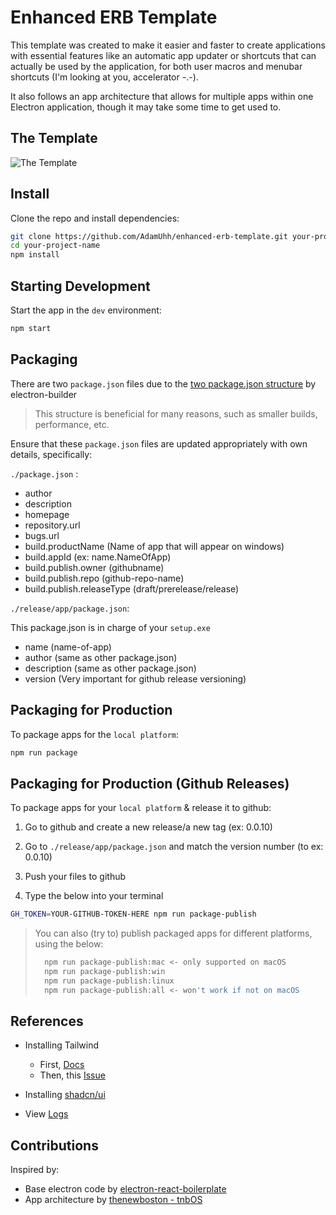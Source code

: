 # Enhanced ERB Template

This template was created to make it easier and faster to create applications with essential features like an automatic app updater or shortcuts that can actually be used by the application, for both user macros and menubar shortcuts (I'm looking at you, accelerator -.-).

It also follows an app architecture that allows for multiple apps within one Electron application, though it may take some time to get used to.

## The Template

![The Template](<https://i.imgur.com/hF5N0e1.gif>
 "The Template")

## Install

Clone the repo and install dependencies:

```bash
git clone https://github.com/AdamUhh/enhanced-erb-template.git your-project-name
cd your-project-name
npm install
```

## Starting Development

Start the app in the `dev` environment:

```bash
npm start
```

## Packaging

There are two `package.json` files due to the [two package.json structure](https://www.electron.build/tutorials/two-package-structure.html) by electron-builder
> This structure is beneficial for many reasons, such as smaller builds, performance, etc.

Ensure that these `package.json` files are updated appropriately with own details, specifically:

`./package.json` :

- author
- description
- homepage
- repository.url
- bugs.url
- build.productName (Name of app that will appear on windows)
- build.appId (ex: name.NameOfApp)
- build.publish.owner (githubname)
- build.publish.repo (github-repo-name)
- build.publish.releaseType (draft/prerelease/release)

`./release/app/package.json`:

This package.json is in charge of your `setup.exe`

- name (name-of-app)
- author (same as other package.json)
- description (same as other package.json)
- version (Very important for github release versioning)

## Packaging for Production

To package apps for the `local platform`:

```bash
npm run package
```

## Packaging for Production (Github Releases)

To package apps for your `local platform` & release it to github:

1. Go to github and create a new release/a new tag (ex: 0.0.10)

2. Go to `./release/app/package.json` and match the version number (to ex: 0.0.10)

3. Push your files to github

4. Type the below into your terminal

```bash
GH_TOKEN=YOUR-GITHUB-TOKEN-HERE npm run package-publish
```

> You can also (try to) publish packaged apps for different platforms, using the below:
>
> ```bash
>   npm run package-publish:mac <- only supported on macOS
>   npm run package-publish:win
>   npm run package-publish:linux
>   npm run package-publish:all <- won't work if not on macOS
> ```

## References

- Installing Tailwind
  - First, [Docs](https://electron-react-boilerplate.js.org/docs/styling)
  - Then, this [Issue](https://github.com/electron-react-boilerplate/electron-react-boilerplate/issues/3084)

- Installing [shadcn/ui](https://ui.shadcn.com/docs/installation/manual)

- View [Logs](https://www.npmjs.com/package/electron-log)
  
## Contributions

Inspired by:

- Base electron code by [electron-react-boilerplate](https://github.com/HyperSprite/electron-react-boilerplate/tree/single-package-setup)
- App architecture by [thenewboston - tnbOS](https://github.com/thenewboston-developers/tnbOS)
